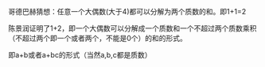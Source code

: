 哥德巴赫猜想：任意一个大偶数(大于4)都可以分解为两个质数的和。即1+1=2

陈景润证明了1+2，即一个大偶数可以分解成一个质数和一个不超过两个质数乘积（不超过两个即一个或者两个，不能是0个）的和的形式。

即a+b或者a+bc的形式（当然a,b,c都是质数）
